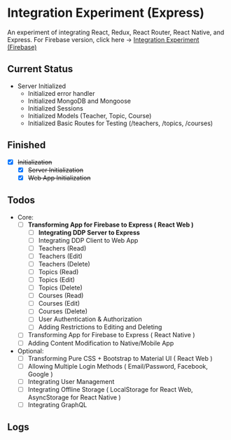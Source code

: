 # Integration Experiment (Express)
An experiment of integrating React, Redux, React Router, React Native, and Express.
For Firebase version, click here -> [Integration Experiment (Firebase)](https://github.com/exchange321/integration-experiment-firebase/)

## Current Status
* Server Initialized
    - Initialized error handler
    - Initialized MongoDB and Mongoose
    - Initialized Sessions
    - Initialized Models (Teacher, Topic, Course)
    - Initialized Basic Routes for Testing (/teachers, /topics, /courses)

## Finished
- [x] ~~Initialization~~
    - [x] ~~Server Initialization~~
    - [x] ~~Web App Initialization~~

## Todos
* Core:
    - [ ] **Transforming App for Firebase to Express ( React Web )**
        - [ ] **Integrating DDP Server to Express**
        - [ ] Integrating DDP Client to Web App
        - [ ] Teachers (Read)
        - [ ] Teachers (Edit)
        - [ ] Teachers (Delete)
        - [ ] Topics (Read)
        - [ ] Topics (Edit)
        - [ ] Topics (Delete)
        - [ ] Courses (Read)
        - [ ] Courses (Edit)
        - [ ] Courses (Delete)
        - [ ] User Authentication & Authorization
        - [ ] Adding Restrictions to Editing and Deleting
    - [ ] Transforming App for Firebase to Express ( React Native )
    - [ ] Adding Content Modification to Native/Mobile App
    
* Optional: 
    - [ ] Transforming Pure CSS + Bootstrap to Material UI ( React Web )
    - [ ] Allowing Multiple Login Methods ( Email/Password, Facebook, Google )
    - [ ] Integrating User Management
    - [ ] Integrating Offline Storage ( LocalStorage for React Web, AsyncStorage for React Native )
    - [ ] Integrating GraphQL
    
## Logs
